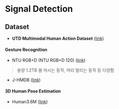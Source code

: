 # Signal Detection

## Dataset
* **UTD Multimodal Human Action Dataset** ([link](https://personal.utdallas.edu/~kehtar/UTD-MHAD.html))
#### Gesture Recognition
* NTU RGB+D (NTU RGB+D 120) ([link](http://rose1.ntu.edu.sg/datasets/requesterAdd.asp?DS=3))
> 용량 1.2TB
물 마시는 동작, 머리 말리는 동작 등 다양함
* J-HMDB ([link](http://jhmdb.is.tue.mpg.de/))
#### 3D Human Pose Estimation
* Human3.6M ([link](http://vision.imar.ro/human3.6m/description.php))
